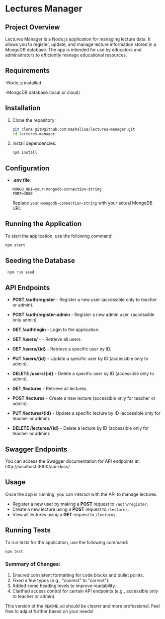 # Lectures Manager

## Project Overview

Lectures Manager is a Node.js application for managing lecture data. It allows you to register, update, and manage lecture information stored in a MongoDB database. The app is intended for use by educators and administrators to efficiently manage educational resources.


## Requirements

-Node.js installed

-MongoDB database (local or cloud)



## Installation
1. Clone the repository:
    ```bash
    git clone git@github.com:mashalisa/lectures-manager.git
    cd lectures-manager
    ```

2. Install dependencies:
    ```bash
    npm install
    ```

## Configuration
- **.env file**:
    ```
    MONGO_URI=your-mongodb-connection-string
    PORT=3000
    ```
    Replace `your-mongodb-connection-string` with your actual MongoDB URI.

## Running the Application
To start the application, use the following command:
```bash
npm start
```

## Seeding the Database
```bash
 npm run seed
```

 ## API Endpoints

- **POST /auth/register** - Register a new user (accessible only to teacher or admin).
- **POST /auth/register-admin** -  Register a new admin user. (accessible only admin)
- **GET /auth/login** - Login to the application.

- **GET /users/** - - Retrieve all users.
- **GET /users/{id}** - Retrieve a specific user by ID.
- **PUT /users/{id}** - Update a specific user by ID (accessible only to admin).
- **DELETE /users/{id}** -  Delete a specific user by ID (accessible only to admin).


- **GET /lectures** - Retrieve all lectures.
- **POST /lectures** - Create a new lecture (accessible only for teacher or admin).
- **PUT /lectures/{id}** - Update a specific lecture by ID (accessible only for teacher or admin).
- **DELETE /lectures/{id}** - Delete a lecture by ID (accessible only for teacher or admin).


 ## Swagger  Endpoints
 You can access the Swagger documentation for API endpoints at: http://localhost:3000/api-docs/

## Usage

Once the app is running, you can interact with the API to manage lectures.


- Register a new user by making a **POST** request to `/auth/register`.
- Create a new lecture using a **POST** request to `/lectures`.
- View all lectures using a **GET** request to `/lectures`.


## Running Tests

To run tests for the application, use the following command:
```bash
npm test
```


### Summary of Changes:
1. Ensured consistent formatting for code blocks and bullet points.
2. Fixed a few typos (e.g., "coorect" to "correct").
3. Added some heading levels to improve readability.
4. Clarified access control for certain API endpoints (e.g., accessible only to teacher or admin).

This version of the `README.md` should be clearer and more professional. Feel free to adjust further based on your needs!



 





